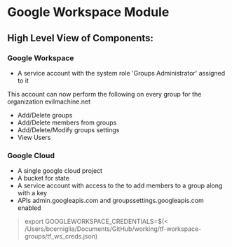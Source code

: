 # Google Workspace Module 

## High Level View of Components:   
### Google Workspace
- A service account with the system role 'Groups Administrator' assigned to it

This account can now perform the following on every group for the organization evilmachine.net
 - Add/Delete groups
 - Add/Delete members from groups
 - Add/Delete/Modify groups settings
 - View Users

### Google Cloud
 - A single google cloud project   
 - A bucket for state   
 - A service account with access to the to add members to a group along with a key
 - APIs admin.googleapis.com and groupssettings.googleapis.com enabled


> export GOOGLEWORKSPACE_CREDENTIALS=$(< /Users/bcerniglia/Documents/GitHub/working/tf-workspace-groups/tf_ws_creds.json) 
